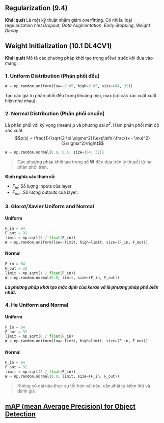 ## Regularization (9.4)

**Khái quát**
Là một kỹ thuật nhằm giảm overfitting.
Có nhiều loại regularization như *Dropout*, *Data Augmentation*, *Early Stopping*, *Weight Decay*.

## Weight Initialization (10.1 DL4CV1)

**Khái quát**
Mô tả các phương pháp khởi tạo trọng số(w) trước khi đưa vào mạng.

### 1. Uniform Distribution (Phân phối đều)

```python
W = np.random.uniform(low=-0.05, high=0.05, size=(64, 32))
```

Tạo các giá trị phân phối đều trong khoảng min, max (có các xác xuất xuất hiện như nhau).

### 2. Normal Distribution (Phân phối chuẩn)

Là phân phối với kỳ vọng (mean) $\mu$ và phương sai $\sigma^2$.
Hàm phân phối mật độ xác xuất:
$$p(x) = \frac{1}{\sqrt{2 \pi \sigma^2}}\exp\left(-\frac{(x - \mu)^2}{2\sigma^2}\right)$$

```python
W = np.random.normal(0.0, 0.5, size=(64, 32))
```

> Các phương pháp khởi tạo trọng số **W** đều dựa trên lý thuyết từ hai phân phối trên.

**Định nghĩa các tham số:**

* $F_{in}$: Số lượng inputs của layer.
* $F_{out}$: Số lượng outputs của layer.

### 3. Glorot/Xavier Uniform and Normal

#### Uniform

```python
F_in = 64
F_out = 32
limit = np.sqrt(3 / float(F_in))
W = np.random.uniform(low=-limit, high=limit, size=(F_in, F_out))
```

#### Normal

```python
F_in = 64
F_out = 32
limit = np.sqrt(1 / float(F_in))
W = np.random.normal(0.0, limit, size=(F_in, F_out))
```

***Là phương pháp khởi tạo mặc định của keras và là phương pháp phổ biến nhất.***

### 4. He Uniform and Normal

#### Uniform

```python
F_in = 64
F_out = 32
limit = np.sqrt(6 / float(F_in)
W = np.random.uniform(low=-limit, high=limit, size=(F_in, F_out))
```

#### Normal

```python
F_in = 64
F_out = 32
limit = np.sqrt(2 / float(F_in))
W = np.random.normal(0.0, limit, size=(F_in, F_out))
```

> Không có cái nào thực sự tốt hơn cái nào, cần phải tự kiểm thử và đánh giá

## [mAP (mean Average Precision) for Object Detection](https://medium.com/@jonathan_hui/map-mean-average-precision-for-object-detection-45c121a31173)

